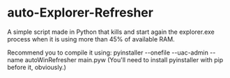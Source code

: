 # auto-Explorer-Refresher
A simple script made in Python that kills and start again the explorer.exe process when it is using more than 45% of available RAM.

Recommend you to compile it using: pyinstaller --onefile --uac-admin --name autoWinRefresher main.pyw (You'll need to install pyinstaller with pip before it, obviously.)
